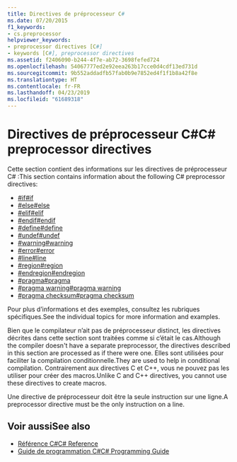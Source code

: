 ```yaml
---
title: Directives de préprocesseur C#
ms.date: 07/20/2015
f1_keywords:
- cs.preprocessor
helpviewer_keywords:
- preprocessor directives [C#]
- keywords [C#], preprocessor directives
ms.assetid: f2406090-b244-4f7e-ab72-3698fefed724
ms.openlocfilehash: 54067777ed2e92eea263b17cce0d4cdf13ed731d
ms.sourcegitcommit: 9b552addadfb57fab0b9e7852ed4f1f1b8a42f8e
ms.translationtype: HT
ms.contentlocale: fr-FR
ms.lasthandoff: 04/23/2019
ms.locfileid: "61689318"
---
```

# <a name="c-preprocessor-directives"></a><span data-ttu-id="51c17-102">Directives de préprocesseur C#</span><span class="sxs-lookup"><span data-stu-id="51c17-102">C# preprocessor directives</span></span>
<span data-ttu-id="51c17-103">Cette section contient des informations sur les directives de préprocesseur C# :</span><span class="sxs-lookup"><span data-stu-id="51c17-103">This section contains information about the following C# preprocessor directives:</span></span>

- [<span data-ttu-id="51c17-104">#if</span><span class="sxs-lookup"><span data-stu-id="51c17-104">#if</span></span>](../../../csharp/language-reference/preprocessor-directives/preprocessor-if.md)
- [<span data-ttu-id="51c17-105">#else</span><span class="sxs-lookup"><span data-stu-id="51c17-105">#else</span></span>](../../../csharp/language-reference/preprocessor-directives/preprocessor-else.md)
- [<span data-ttu-id="51c17-106">#elif</span><span class="sxs-lookup"><span data-stu-id="51c17-106">#elif</span></span>](../../../csharp/language-reference/preprocessor-directives/preprocessor-elif.md)
- [<span data-ttu-id="51c17-107">#endif</span><span class="sxs-lookup"><span data-stu-id="51c17-107">#endif</span></span>](../../../csharp/language-reference/preprocessor-directives/preprocessor-endif.md)
- [<span data-ttu-id="51c17-108">#define</span><span class="sxs-lookup"><span data-stu-id="51c17-108">#define</span></span>](../../../csharp/language-reference/preprocessor-directives/preprocessor-define.md)
- [<span data-ttu-id="51c17-109">#undef</span><span class="sxs-lookup"><span data-stu-id="51c17-109">#undef</span></span>](../../../csharp/language-reference/preprocessor-directives/preprocessor-undef.md)
- [<span data-ttu-id="51c17-110">#warning</span><span class="sxs-lookup"><span data-stu-id="51c17-110">#warning</span></span>](../../../csharp/language-reference/preprocessor-directives/preprocessor-warning.md)
- [<span data-ttu-id="51c17-111">#error</span><span class="sxs-lookup"><span data-stu-id="51c17-111">#error</span></span>](../../../csharp/language-reference/preprocessor-directives/preprocessor-error.md)
- [<span data-ttu-id="51c17-112">#line</span><span class="sxs-lookup"><span data-stu-id="51c17-112">#line</span></span>](../../../csharp/language-reference/preprocessor-directives/preprocessor-line.md)
- [<span data-ttu-id="51c17-113">#region</span><span class="sxs-lookup"><span data-stu-id="51c17-113">#region</span></span>](../../../csharp/language-reference/preprocessor-directives/preprocessor-region.md)
- [<span data-ttu-id="51c17-114">#endregion</span><span class="sxs-lookup"><span data-stu-id="51c17-114">#endregion</span></span>](../../../csharp/language-reference/preprocessor-directives/preprocessor-endregion.md)
- [<span data-ttu-id="51c17-115">#pragma</span><span class="sxs-lookup"><span data-stu-id="51c17-115">#pragma</span></span>](../../../csharp/language-reference/preprocessor-directives/preprocessor-pragma.md)
- [<span data-ttu-id="51c17-116">#pragma warning</span><span class="sxs-lookup"><span data-stu-id="51c17-116">#pragma warning</span></span>](../../../csharp/language-reference/preprocessor-directives/preprocessor-pragma-warning.md)
- [<span data-ttu-id="51c17-117">#pragma checksum</span><span class="sxs-lookup"><span data-stu-id="51c17-117">#pragma checksum</span></span>](../../../csharp/language-reference/preprocessor-directives/preprocessor-pragma-checksum.md)

<span data-ttu-id="51c17-118">Pour plus d’informations et des exemples, consultez les rubriques spécifiques.</span><span class="sxs-lookup"><span data-stu-id="51c17-118">See the individual topics for more information and examples.</span></span>

<span data-ttu-id="51c17-119">Bien que le compilateur n’ait pas de préprocesseur distinct, les directives décrites dans cette section sont traitées comme si c’était le cas.</span><span class="sxs-lookup"><span data-stu-id="51c17-119">Although the compiler doesn't have a separate preprocessor, the directives described in this section are processed as if there were one.</span></span> <span data-ttu-id="51c17-120">Elles sont utilisées pour faciliter la compilation conditionnelle.</span><span class="sxs-lookup"><span data-stu-id="51c17-120">They are used to help in conditional compilation.</span></span> <span data-ttu-id="51c17-121">Contrairement aux directives C et C++, vous ne pouvez pas les utiliser pour créer des macros.</span><span class="sxs-lookup"><span data-stu-id="51c17-121">Unlike C and C++ directives, you cannot use these directives to create macros.</span></span>

<span data-ttu-id="51c17-122">Une directive de préprocesseur doit être la seule instruction sur une ligne.</span><span class="sxs-lookup"><span data-stu-id="51c17-122">A preprocessor directive must be the only instruction on a line.</span></span>

## <a name="see-also"></a><span data-ttu-id="51c17-123">Voir aussi</span><span class="sxs-lookup"><span data-stu-id="51c17-123">See also</span></span>

- [<span data-ttu-id="51c17-124">Référence C#</span><span class="sxs-lookup"><span data-stu-id="51c17-124">C# Reference</span></span>](../../../csharp/language-reference/index.md)
- [<span data-ttu-id="51c17-125">Guide de programmation C#</span><span class="sxs-lookup"><span data-stu-id="51c17-125">C# Programming Guide</span></span>](../../../csharp/programming-guide/index.md)
